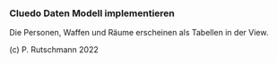 ### Cluedo Daten Modell implementieren

Die Personen, Waffen und Räume erscheinen als Tabellen in der View.

(c) P. Rutschmann 2022